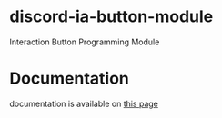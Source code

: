 # discord-ia-button-module
Interaction Button Programming Module

# Documentation
documentation is available on [this page](https://gist.github.com/CyberRex0/18410693de8fb8704f40a970cfd54fae)

